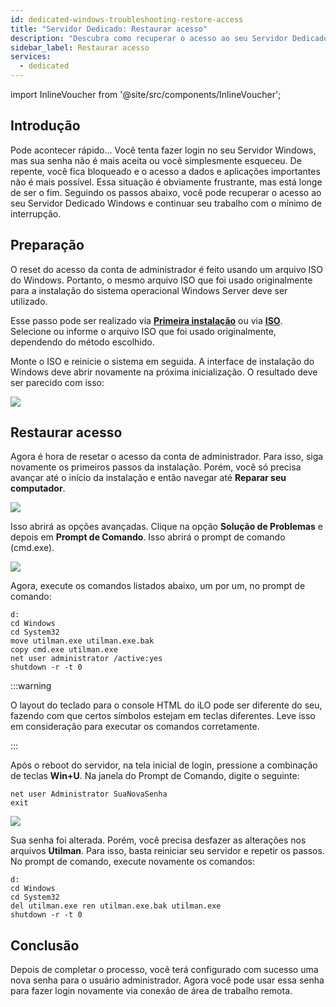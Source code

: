 ```yaml
---
id: dedicated-windows-troubleshooting-restore-access
title: "Servidor Dedicado: Restaurar acesso"
description: "Descubra como recuperar o acesso ao seu Servidor Dedicado Windows após um bloqueio por senha e minimize o tempo de inatividade → Saiba mais agora"
sidebar_label: Restaurar acesso
services:
  - dedicated
---
```


import InlineVoucher from '@site/src/components/InlineVoucher';

## Introdução

Pode acontecer rápido... Você tenta fazer login no seu Servidor Windows, mas sua senha não é mais aceita ou você simplesmente esqueceu. De repente, você fica bloqueado e o acesso a dados e aplicações importantes não é mais possível. Essa situação é obviamente frustrante, mas está longe de ser o fim. Seguindo os passos abaixo, você pode recuperar o acesso ao seu Servidor Dedicado Windows e continuar seu trabalho com o mínimo de interrupção.

<InlineVoucher />

## Preparação
O reset do acesso da conta de administrador é feito usando um arquivo ISO do Windows. Portanto, o mesmo arquivo ISO que foi usado originalmente para a instalação do sistema operacional Windows Server deve ser utilizado.

Esse passo pode ser realizado via [**Primeira instalação**](dedicated-setup.md) ou via **[ISO](dedicated-iso.md)**. Selecione ou informe o arquivo ISO que foi usado originalmente, dependendo do método escolhido.

Monte o ISO e reinicie o sistema em seguida. A interface de instalação do Windows deve abrir novamente na próxima inicialização. O resultado deve ser parecido com isso:

![](https://screensaver01.zap-hosting.com/index.php/s/XGKfQrwdcmcabY6/preview)



## Restaurar acesso

Agora é hora de resetar o acesso da conta de administrador. Para isso, siga novamente os primeiros passos da instalação. Porém, você só precisa avançar até o início da instalação e então navegar até **Reparar seu computador**.

![](https://screensaver01.zap-hosting.com/index.php/s/qwPgHyqNaQdsqzm/preview)



Isso abrirá as opções avançadas. Clique na opção **Solução de Problemas** e depois em **Prompt de Comando**. Isso abrirá o prompt de comando (cmd.exe).

![](https://screensaver01.zap-hosting.com/index.php/s/BEan26iNkmzECJ3/download)

Agora, execute os comandos listados abaixo, um por um, no prompt de comando:

```
d:
cd Windows
cd System32
move utilman.exe utilman.exe.bak
copy cmd.exe utilman.exe
net user administrator /active:yes
shutdown -r -t 0
```
:::warning

O layout do teclado para o console HTML do iLO pode ser diferente do seu, fazendo com que certos símbolos estejam em teclas diferentes. Leve isso em consideração para executar os comandos corretamente.

:::

Após o reboot do servidor, na tela inicial de login, pressione a combinação de teclas **Win+U**. Na janela do Prompt de Comando, digite o seguinte:

```
net user Administrator SuaNovaSenha
exit
```

![](https://screensaver01.zap-hosting.com/index.php/s/TiKJZPdg2kj5LG3/download)

Sua senha foi alterada. Porém, você precisa desfazer as alterações nos arquivos **Utilman**. Para isso, basta reiniciar seu servidor e repetir os passos. No prompt de comando, execute novamente os comandos:

```
d:
cd Windows
cd System32
del utilman.exe ren utilman.exe.bak utilman.exe
shutdown -r -t 0
```





## Conclusão

Depois de completar o processo, você terá configurado com sucesso uma nova senha para o usuário administrador. Agora você pode usar essa senha para fazer login novamente via conexão de área de trabalho remota.

<InlineVoucher />